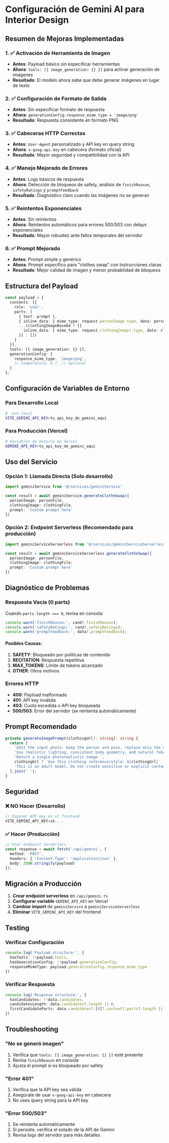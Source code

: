 # Configuración de Gemini AI para Interior Design

## Resumen de Mejoras Implementadas

### 1. ✅ Activación de Herramienta de Imagen
- **Antes**: Payload básico sin especificar herramientas
- **Ahora**: `tools: [{ image_generation: {} }]` para activar generación de imágenes
- **Resultado**: El modelo ahora sabe que debe generar imágenes en lugar de texto

### 2. ✅ Configuración de Formato de Salida
- **Antes**: Sin especificar formato de respuesta
- **Ahora**: `generationConfig.response_mime_type = 'image/png'`
- **Resultado**: Respuesta consistente en formato PNG

### 3. ✅ Cabeceras HTTP Correctas
- **Antes**: `User-Agent` personalizado y API key en query string
- **Ahora**: `x-goog-api-key` en cabecera (formato oficial)
- **Resultado**: Mayor seguridad y compatibilidad con la API

### 4. ✅ Manejo Mejorado de Errores
- **Antes**: Logs básicos de respuesta
- **Ahora**: Detección de bloqueos de safety, análisis de `finishReason`, `safetyRatings` y `promptFeedback`
- **Resultado**: Diagnóstico claro cuando las imágenes no se generan

### 5. ✅ Reintentos Exponenciales
- **Antes**: Sin reintentos
- **Ahora**: Reintentos automáticos para errores 500/503 con delays exponenciales
- **Resultado**: Mayor robustez ante fallos temporales del servidor

### 6. ✅ Prompt Mejorado
- **Antes**: Prompt simple y genérico
- **Ahora**: Prompt específico para "clothes swap" con instrucciones claras
- **Resultado**: Mejor calidad de imagen y menor probabilidad de bloqueos

## Estructura del Payload

```typescript
const payload = {
  contents: [{
    role: 'user',
    parts: [
      { text: prompt },
      { inline_data: { mime_type: request.personImage.type, data: personImageBase64 } },
      ...(clothingImageBase64 ? [{
        inline_data: { mime_type: request.clothingImage!.type, data: clothingImageBase64 }
      }] : [])
    ]
  }],
  tools: [{ image_generation: {} }],
  generationConfig: {
    response_mime_type: 'image/png',
    // temperature: 0.7, // opcional
  }
};
```

## Configuración de Variables de Entorno

### Para Desarrollo Local
```bash
# .env.local
VITE_GEMINI_API_KEY=tu_api_key_de_gemini_aqui
```

### Para Producción (Vercel)
```bash
# Variables de entorno en Vercel
GEMINI_API_KEY=tu_api_key_de_gemini_aqui
```

## Uso del Servicio

### Opción 1: Llamada Directa (Solo desarrollo)
```typescript
import geminiService from '@/services/geminiService'

const result = await geminiService.generateClotheSwap({
  personImage: personFile,
  clothingImage: clothingFile,
  prompt: 'Custom prompt here'
})
```

### Opción 2: Endpoint Serverless (Recomendado para producción)
```typescript
import geminiServiceServerless from '@/services/geminiServiceServerless'

const result = await geminiServiceServerless.generateClotheSwap({
  personImage: personFile,
  clothingImage: clothingFile,
  prompt: 'Custom prompt here'
})
```

## Diagnóstico de Problemas

### Respuesta Vacía (0 parts)
Cuando `parts.length === 0`, revisa en consola:

```typescript
console.warn('finishReason:', cand?.finishReason);
console.warn('safetyRatings:', cand?.safetyRatings);
console.warn('promptFeedback:', data?.promptFeedback);
```

#### Posibles Causas:
1. **SAFETY**: Bloqueado por políticas de contenido
2. **RECITATION**: Respuesta repetitiva
3. **MAX_TOKENS**: Límite de tokens alcanzado
4. **OTHER**: Otros motivos

### Errores HTTP
- **400**: Payload malformado
- **401**: API key inválida
- **403**: Cuota excedida o API key bloqueada
- **500/503**: Error del servidor (se reintenta automáticamente)

## Prompt Recomendado

```typescript
private generateImagePrompt(clothingUrl?: string): string {
  return [
    'Edit the input photo: keep the person and pose, replace only the outfit.',
    'Use realistic lighting, consistent body geometry, and natural fabric folds.',
    'Return a single photorealistic image.',
    clothingUrl ? `Use this clothing reference/style: ${clothingUrl}` : '',
    'This is an adult model. Do not create sensitive or explicit content.'
  ].join(' ');
}
```

## Seguridad

### ❌ NO Hacer (Desarrollo)
```typescript
// Exponer API key en el frontend
VITE_GEMINI_API_KEY=sk-...
```

### ✅ Hacer (Producción)
```typescript
// Usar endpoint serverless
const response = await fetch('/api/gemini', {
  method: 'POST',
  headers: { 'Content-Type': 'application/json' },
  body: JSON.stringify(payload)
});
```

## Migración a Producción

1. **Crear endpoint serverless** en `/api/gemini.ts`
2. **Configurar variable** `GEMINI_API_KEY` en Vercel
3. **Cambiar import** de `geminiService` a `geminiServiceServerless`
4. **Eliminar** `VITE_GEMINI_API_KEY` del frontend

## Testing

### Verificar Configuración
```typescript
console.log('Payload structure:', {
  hasTools: !!payload.tools,
  hasGenerationConfig: !!payload.generationConfig,
  responseMimeType: payload.generationConfig.response_mime_type
})
```

### Verificar Respuesta
```typescript
console.log('Response structure:', {
  hasCandidates: !!data.candidates,
  candidatesLength: data.candidates?.length || 0,
  firstCandidateParts: data.candidates?.[0]?.content?.parts?.length || 0
})
```

## Troubleshooting

### "No se generó imagen"
1. Verifica que `tools: [{ image_generation: {} }]` esté presente
2. Revisa `finishReason` en consola
3. Ajusta el prompt si es bloqueado por safety

### "Error 401"
1. Verifica que la API key sea válida
2. Asegúrate de usar `x-goog-api-key` en cabecera
3. No uses query string para la API key

### "Error 500/503"
1. Se reintenta automáticamente
2. Si persiste, verifica el estado de la API de Gemini
3. Revisa logs del servidor para más detalles
